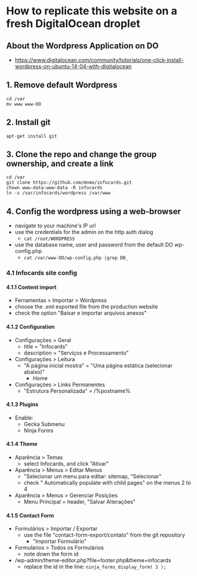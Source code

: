 
# How to replicate this website on a fresh DigitalOcean droplet

## About the Wordpress Application on DO

- https://www.digitalocean.com/community/tutorials/one-click-install-wordpress-on-ubuntu-14-04-with-digitalocean


## 1. Remove default Wordpress

```
cd /var
mv www www-DO
```

## 2. Install git

```
apt-get install git
```

## 3. Clone the repo and change the group ownership, and create a link

```
cd /var
git clone https://github.com/mnmo/infocards.git
chown www-data:www-data -R infocards
ln -s /var/infocards/wordpress /var/www
```

## 4. Config the wordpress using a web-browser

- navigate to your machine's IP url
- use the credentials for the admin on the http auth dialog
  - ```cat /root/WORDPRESS```
- use the database name, user and password from the default DO wp-config.php
  - ```cat /var/www-DO/wp-config.php |grep DB_```

### 4.1 Infocards site config

#### 4.1.1 Content import

- Ferramentas > Importar > Wordpress
- choose the .xml exported file from the production website
- check the option "Baixar e importar arquivos anexos"

#### 4.1.2 Configuration

- Configurações > Geral
  - title = "Infocards"
  - description = "Serviços e Processamento"
- Configurações > Leitura
  - "A página inicial mostra" = "Uma página estática (selecionar abaixo)"
    - Home
- Configurações > Links Permanentes
  - "Estrutura Personalizada" = /%postname%

#### 4.1.3 Plugins

- Enable:
  - Gecka Submenu
  - Ninja Forms


#### 4.1.4 Theme

- Aparência > Temas
  - select Infocards, and click "Ativar"
- Aparência > Menus > Editar Menus
  - "Selecionar um menu para editar: sitemap, "Selecionar"
  - check "	Automatically populate with child pages" on the menus 2 to 4
- Aparência > Menus > Gerenciar Posições
  - Menu Principal = header, "Salvar Alterações"

#### 4.1.5 Contact Form

- Formulários > Importar / Exportar
  - use the file "contact-form-export/contato" from the git repository
    - "Importar Formulário"
- Formulários > Todos os Formulários
  - note down the form id
- /wp-admin/theme-editor.php?file=footer.php&theme=infocards
  - replace the id in the line: ``` ninja_forms_display_form( 3 ); ```

